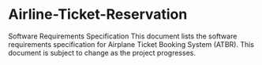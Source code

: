 # Airline-Ticket-Reservation
Software Requirements Specification
This document lists the software requirements specification for Airplane Ticket Booking System
(ATBR). This document is subject to change as the project progresses.
